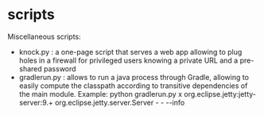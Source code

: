 scripts
=======

Miscellaneous scripts:
 - knock.py : a one-page script that serves a web app allowing to plug holes 
   in a firewall for privileged users knowing a private URL and a pre-shared
   password
 - gradlerun.py : allows to run a java process through Gradle, allowing to
   easily compute the classpath according to transitive dependencies of the
   main module.
   Example:
   python gradlerun.py x org.eclipse.jetty:jetty-server:9.+ org.eclipse.jetty.server.Server - - --info

